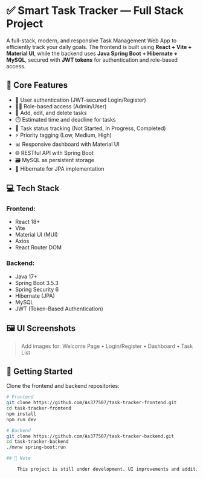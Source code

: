 # ✅ Smart Task Tracker — Full Stack Project

A full-stack, modern, and responsive Task Management Web App to efficiently track your daily goals. The frontend is built using **React + Vite + Material UI**, while the backend uses **Java Spring Boot + Hibernate + MySQL**, secured with **JWT tokens** for authentication and role-based access.

## 🔐 Core Features

- 🔑 User authentication (JWT-secured Login/Register)
- 🧑‍💼 Role-based access (Admin/User)
- 📝 Add, edit, and delete tasks
- ⏱️ Estimated time and deadline for tasks
- 🎯 Task status tracking (Not Started, In Progress, Completed)
- ⚡ Priority tagging (Low, Medium, High)
- 📊 Responsive dashboard with Material UI
- 🌐 RESTful API with Spring Boot
- 🗃️ MySQL as persistent storage
- 🎯 Hibernate for JPA implementation

## 💻 Tech Stack

### Frontend:
- React 18+
- Vite
- Material UI (MUI)
- Axios
- React Router DOM

### Backend:
- Java 17+
- Spring Boot 3.5.3
- Spring Security 6
- Hibernate (JPA)
- MySQL
- JWT (Token-Based Authentication)

## 🖼️ UI Screenshots
> Add images for: Welcome Page • Login/Register • Dashboard • Task List

## 🚀 Getting Started

Clone the frontend and backend repositories:

```bash
# Frontend
git clone https://github.com/As377507/task-tracker-frontend.git
cd task-tracker-frontend
npm install
npm run dev

# Backend
git clone https://github.com/As377507/task-tracker-backend.git
cd task-tracker-backend
./mvnw spring-boot:run

## 📌 Note

    This project is still under development. UI improvements and additional features like real-time updates, calendar view, analytics, and notifications are in progress.
